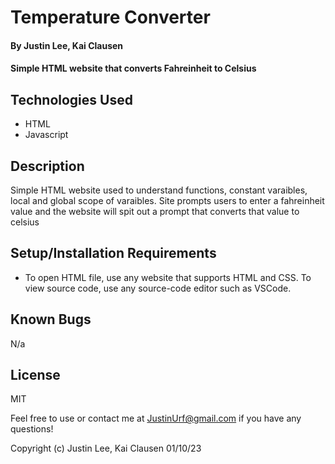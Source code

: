 # Temperature Converter

#### By Justin Lee, Kai Clausen

#### Simple HTML website that converts Fahreinheit to Celsius

## Technologies Used

* HTML
* Javascript

## Description

Simple HTML website used to understand functions, constant varaibles, local and global scope of varaibles. Site prompts users to enter a fahreinheit value and the website will spit out a prompt that converts that value to celsius

## Setup/Installation Requirements

* To open HTML file, use any website that supports HTML and CSS. To view source code, use any source-code editor such as VSCode.

## Known Bugs

N/a

## License

MIT 

Feel free to use or contact me at JustinUrf@gmail.com if you have any questions!

Copyright (c) Justin Lee, Kai Clausen 01/10/23